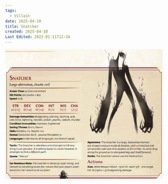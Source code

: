 ```yaml
---
tags:
  - Villain
date: 2025-04-10
title: Snatcher
created: 2025-04-10
Last Edited: 2023-01-11T12:34
---
```








![snatcher-statblock.png](/images/snatcher-statblock.png)